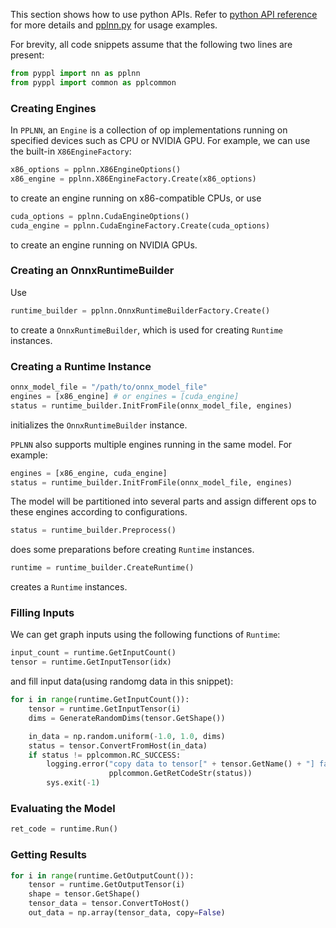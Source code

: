 This section shows how to use python APIs. Refer to [python API reference](python-api-reference.md) for more details and [pplnn.py](../../tools/pplnn.py) for usage examples.

For brevity, all code snippets assume that the following two lines are present:

```python
from pyppl import nn as pplnn
from pyppl import common as pplcommon
```

### Creating Engines

In `PPLNN`, an `Engine` is a collection of op implementations running on specified devices such as CPU or NVIDIA GPU. For example, we can use the built-in `X86EngineFactory`:

```python
x86_options = pplnn.X86EngineOptions()
x86_engine = pplnn.X86EngineFactory.Create(x86_options)
```

to create an engine running on x86-compatible CPUs, or use

```python
cuda_options = pplnn.CudaEngineOptions()
cuda_engine = pplnn.CudaEngineFactory.Create(cuda_options)
```

to create an engine running on NVIDIA GPUs.

### Creating an OnnxRuntimeBuilder

Use

```python
runtime_builder = pplnn.OnnxRuntimeBuilderFactory.Create()
```

to create a `OnnxRuntimeBuilder`, which is used for creating `Runtime` instances.

### Creating a Runtime Instance

```python
onnx_model_file = "/path/to/onnx_model_file"
engines = [x86_engine] # or engines = [cuda_engine]
status = runtime_builder.InitFromFile(onnx_model_file, engines)
```

initializes the `OnnxRuntimeBuilder` instance.

`PPLNN` also supports multiple engines running in the same model. For example:

```python
engines = [x86_engine, cuda_engine]
status = runtime_builder.InitFromFile(onnx_model_file, engines)
```

The model will be partitioned into several parts and assign different ops to these engines according to configurations.

```python
status = runtime_builder.Preprocess()
```

does some preparations before creating `Runtime` instances.

```python
runtime = runtime_builder.CreateRuntime()
```

creates a `Runtime` instances.

### Filling Inputs

We can get graph inputs using the following functions of `Runtime`:

```python
input_count = runtime.GetInputCount()
tensor = runtime.GetInputTensor(idx)
```

and fill input data(using randomg data in this snippet):

```python
for i in range(runtime.GetInputCount()):
    tensor = runtime.GetInputTensor(i)
    dims = GenerateRandomDims(tensor.GetShape())

    in_data = np.random.uniform(-1.0, 1.0, dims)
    status = tensor.ConvertFromHost(in_data)
    if status != pplcommon.RC_SUCCESS:
        logging.error("copy data to tensor[" + tensor.GetName() + "] failed: " +
                      pplcommon.GetRetCodeStr(status))
        sys.exit(-1)
```

### Evaluating the Model

```python
ret_code = runtime.Run()
```

### Getting Results

```python
for i in range(runtime.GetOutputCount()):
    tensor = runtime.GetOutputTensor(i)
    shape = tensor.GetShape()
    tensor_data = tensor.ConvertToHost()
    out_data = np.array(tensor_data, copy=False)
```

